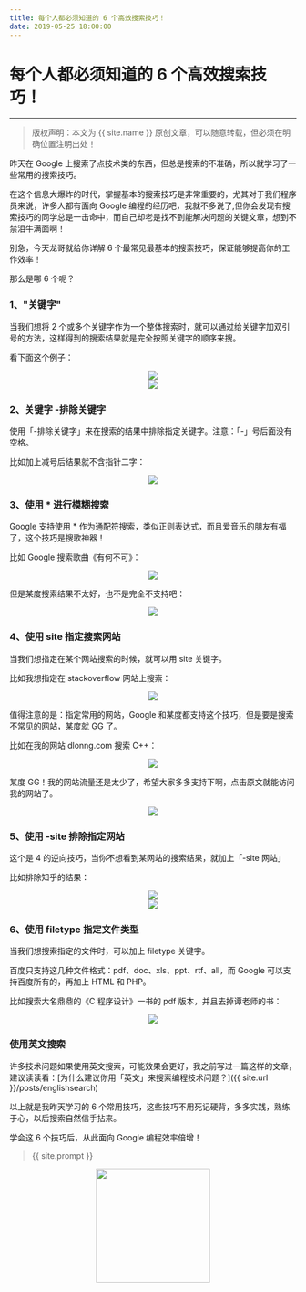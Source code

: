 ```yaml
---
title: 每个人都必须知道的 6 个高效搜索技巧！
date: 2019-05-25 18:00:00
---
```

# 每个人都必须知道的 6 个高效搜索技巧！
***
> 版权声明：本文为 {{ site.name }} 原创文章，可以随意转载，但必须在明确位置注明出处！

昨天在 Google 上搜索了点技术类的东西，但总是搜索的不准确，所以就学习了一些常用的搜索技巧。

在这个信息大爆炸的时代，掌握基本的搜索技巧是非常重要的，尤其对于我们程序员来说，许多人都有面向 Google 编程的经历吧，我就不多说了,但你会发现有搜索技巧的同学总是一击命中，而自己却老是找不到能解决问题的关键文章，想到不禁泪牛满面啊！

别急，今天龙哥就给你详解 6 个最常见最基本的搜索技巧，保证能够提高你的工作效率！

那么是哪 6 个呢？

### 1、"关键字"

当我们想将 2 个或多个关键字作为一个整体搜索时，就可以通过给关键字加双引号的方法，这样得到的搜索结果就是完全按照关键字的顺序来搜。

看下面这个例子：

<div  align="center">
<img src="{{ site.url }}/images/search/yinhao.png"/>
</div>

<div  align="center">
<img src="{{ site.url }}/images/search/yinhao2.png"/>
</div>



### 2、关键字 -排除关键字

使用「-排除关键字」来在搜索的结果中排除指定关键字。注意：「-」号后面没有空格。

比如加上减号后结果就不含指针二字：

<div  align="center">
<img src="{{ site.url }}/images/search/sub.png"/>
</div>


### 3、使用 * 进行模糊搜索

Google 支持使用 * 作为通配符搜索，类似正则表达式，而且爱音乐的朋友有福了，这个技巧是搜歌神器！

比如 Google 搜索歌曲《有何不可》：

<div  align="center">
<img src="{{ site.url }}/images/search/star.png"/>
</div>

但是某度搜索结果不太好，也不是完全不支持吧：
<div  align="center">
<img src="{{ site.url }}/images/search/star2.png"/>
</div>


### 4、使用 site 指定搜索网站

当我们想指定在某个网站搜索的时候，就可以用 site 关键字。

比如我想指定在 stackoverflow 网站上搜索：

<div  align="center">
<img src="{{ site.url }}/images/search/site.png"/>
</div>

值得注意的是：指定常用的网站，Google 和某度都支持这个技巧，但是要是搜索不常见的网站，某度就 GG 了。

比如在我的网站 dlonng.com 搜索 C++：


<div  align="center">
<img src="{{ site.url }}/images/search/dlonng2.png"/>
</div>

某度 GG！我的网站流量还是太少了，希望大家多多支持下啊，点击原文就能访问我的网站了。

<div  align="center">
<img src="{{ site.url }}/images/search/dlonng.png"/>
</div>

### 5、使用 -site 排除指定网站

这个是 4 的逆向技巧，当你不想看到某网站的搜索结果，就加上「-site 网站」

比如排除知乎的结果：

<div  align="center">
<img src="{{ site.url }}/images/search/expect.png"/>
</div>

<div  align="center">
<img src="{{ site.url }}/images/search/expect2.png"/>
</div>


### 6、使用 filetype 指定文件类型

当我们想搜索指定的文件时，可以加上 filetype 关键字。

百度只支持这几种文件格式：pdf、doc、xls、ppt、rtf、all，而 Google 可以支持百度所有的，再加上 HTML 和 PHP。

比如搜索大名鼎鼎的《C 程序设计》一书的 pdf 版本，并且去掉谭老师的书：

<div  align="center">
<img src="{{ site.url }}/images/search/filetype.png"/>
</div>


### 使用英文搜索

许多技术问题如果使用英文搜索，可能效果会更好，我之前写过一篇这样的文章，建议读读看：[为什么建议你用「英文」来搜索编程技术问题？]({{ site.url }}/posts/englishsearch)

以上就是我昨天学习的 6 个常用技巧，这些技巧不用死记硬背，多多实践，熟练于心，以后搜索自然信手拈来。

学会这 6 个技巧后，从此面向 Google 编程效率倍增！
> {{ site.prompt }}

<div  align="center">
<img src="{{ site.url }}/images/wechart.jpg" width = "200" height = "200"/>
